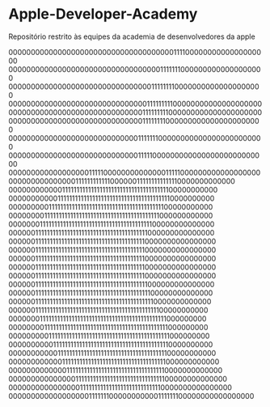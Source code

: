 # Apple-Developer-Academy
Repositório restrito às equipes da academia de desenvolvedores da apple



000000000000000000000000000000000000011110000000000000000000
000000000000000000000000000000000011111110000000000000000000
000000000000000000000000000000001111111100000000000000000000
000000000000000000000000000000011111111100000000000000000000
000000000000000000000000000000111111111000000000000000000000
000000000000000000000000000000111111110000000000000000000000
000000000000000000000000000001111111000000000000000000000000
000000000000000000000000000001111100000000000000000000000000
000000000000000000111110000000000000011111000000000000000000
000000000000000111111111111000000111111111111110000000000000
000000000000111111111111111111111111111111111111100000000000
000000000001111111111111111111111111111111111111110000000000
000000000111111111111111111111111111111111111111100000000000
000000001111111111111111111111111111111111111111000000000000
000000011111111111111111111111111111111111111100000000000000
000000111111111111111111111111111111111111111000000000000000
000000111111111111111111111111111111111111110000000000000000
000000111111111111111111111111111111111111110000000000000000
000000111111111111111111111111111111111111110000000000000000
000000111111111111111111111111111111111111110000000000000000
000000111111111111111111111111111111111111110000000000000000
000000111111111111111111111111111111111111111000000000000000
000000111111111111111111111111111111111111111100000000000000
000000111111111111111111111111111111111111111110000000000000
000000111111111111111111111111111111111111111111100000000000
000000011111111111111111111111111111111111111111111000000000
000000001111111111111111111111111111111111111111111000000000
000000000111111111111111111111111111111111111111111000000000
000000000011111111111111111111111111111111111111110000000000
000000000001111111111111111111111111111111111111100000000000
000000000000111111111111111111111111111111111111000000000000
000000000000011111111111111111111111111111111110000000000000
000000000000000111111111111111111111111111111100000000000000
000000000000000011111111111111111111111111110000000000000000
000000000000000000111111100000000000111111100000000000000000
